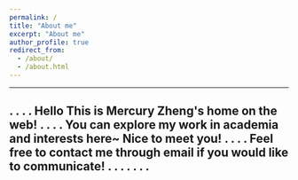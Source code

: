 ```yaml
---
permalink: /
title: "About me"
excerpt: "About me"
author_profile: true
redirect_from: 
  - /about/
  - /about.html
---
```


----------------------------------------------------------------------------------------------------
.
.
.
.
Hello This is Mercury Zheng's home on the web!
.
.
.
.
You can explore my work in academia and interests here~ Nice to meet you!
.
.
.
.
Feel free to contact me through email if you would like to communicate!
.
.
.
.
.
.
.
----------------------------------------------------------------------------------------------------

